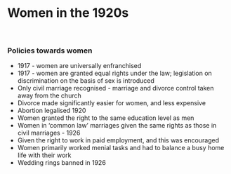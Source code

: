 # Women in the 1920s


</br>

### Policies towards women

- 1917 - women are universally enfranchised
- 1917 - women are granted equal rights under the law; legislation on discrimination on the basis of sex is introduced
- Only civil marriage recognised - marriage and divorce control taken away from the church
- Divorce made significantly easier for women, and less expensive
- Abortion legalised 1920
- Women granted the right to the same education level as men
- Women in ‘common law’ marriages given the same rights as those in civil marriages - 1926
- Given the right to work in paid employment, and this was encouraged
- Women primarily worked menial tasks and had to balance a busy home life with their work
- Wedding rings banned in 1926

